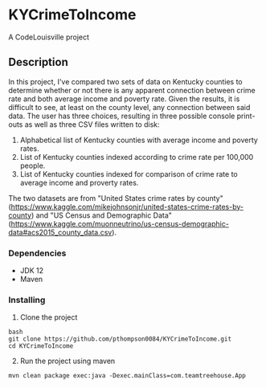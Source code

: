 # KYCrimeToIncome
A CodeLouisville project

## Description

In this project, I've compared two sets of data on Kentucky counties to determine whether or not there is any apparent connection between crime rate and both average income and poverty rate. Given the results, it is difficult to see, at least on the county level, any connection between said data. The user has three choices, resulting in three possible console print-outs as well as three CSV files written to disk:
1. Alphabetical list of Kentucky counties with average income and poverty rates.
2. List of Kentucky counties indexed according to crime rate per 100,000 people.
3. List of Kentucky counties indexed for comparison of crime rate to average income and proverty rates.

The two datasets are from "United States crime rates by county" (https://www.kaggle.com/mikejohnsonjr/united-states-crime-rates-by-county) and "US Census and Demographic Data" (https://www.kaggle.com/muonneutrino/us-census-demographic-data#acs2015_county_data.csv).

### Dependencies
* JDK 12
* Maven

### Installing
1. Clone the project
```
bash
git clone https://github.com/pthompson0084/KYCrimeToIncome.git
cd KYCrimeToIncome
```
2. Run the project using maven
```
mvn clean package exec:java -Dexec.mainClass=com.teamtreehouse.App
```


